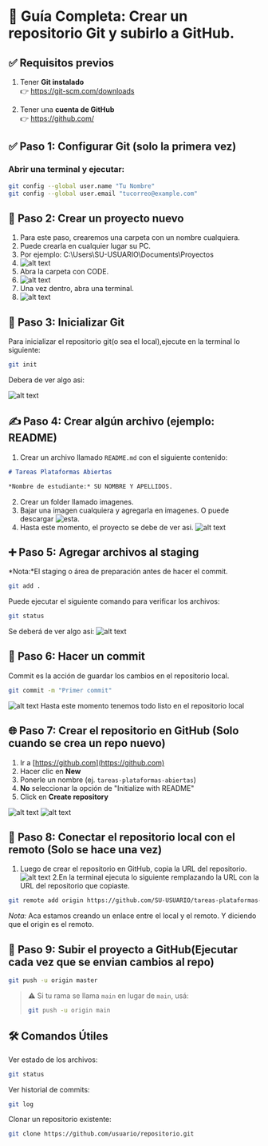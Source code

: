 # 🚀 Guía Completa: Crear un repositorio Git y subirlo a GitHub.

## ✅ Requisitos previos

1. Tener **Git instalado**  
   👉 https://git-scm.com/downloads

2. Tener una **cuenta de GitHub**  
   👉 https://github.com/


## ✅ Paso 1: Configurar Git (solo la primera vez)

### Abrir una terminal y ejecutar:
```bash
git config --global user.name "Tu Nombre"
git config --global user.email "tucorreo@example.com"
```

## 📁 Paso 2: Crear un proyecto nuevo

1. Para este paso, crearemos una carpeta con un nombre cualquiera.
2. Puede crearla en cualquier lugar su PC.
3. Por ejemplo: C:\Users\SU-USUARIO\Documents\Proyectos
4. ![alt text](image.png)
5. Abra la carpeta con CODE.
6. ![alt text](image-2.png)
7. Una vez dentro, abra una terminal.
8. ![alt text](image-3.png)

## 🧠 Paso 3: Inicializar Git

Para inicializar el repositorio git(o sea el local),ejecute en la terminal lo siguiente:

```bash
git init
```
Debera de ver algo asi:

![alt text](image-4.png)

## ✍️ Paso 4: Crear algún archivo (ejemplo: README)

1. Crear un archivo llamado `README.md` con el siguiente contenido:

```markdown
# Tareas Plataformas Abiertas

*Nombre de estudiante:* SU NOMBRE Y APELLIDOS.

```
2. Crear un folder llamado imagenes.
3. Bajar una imagen cualquiera y agregarla en imagenes. O puede descargar ![esta](https://upload.wikimedia.org/wikipedia/commons/3/3b/Windows_9X_BSOD.png). 
4. Hasta este momento, el proyecto se debe de ver asi.
![alt text](image-5.png)

## ➕ Paso 5: Agregar archivos al staging

*Nota:*El staging o área de preparación antes de hacer el commit.

```bash
git add .
```
Puede ejecutar el siguiente comando para verificar los archivos:

```bash
git status
```
Se deberá de ver algo asi:
![alt text](image-6.png)

## 💾 Paso 6: Hacer un commit

Commit es la acción de guardar los cambios en el repositorio local.

```bash
git commit -m "Primer commit"
```
![alt text](image-10.png)
Hasta este momento tenemos todo listo en el repositorio local

## 🌐 Paso 7: Crear el repositorio en GitHub (Solo cuando se crea un repo nuevo)

1. Ir a [https://github.com](https://github.com)
2. Hacer clic en **New**
3. Ponerle un nombre (ej. `tareas-plataformas-abiertas`)
4. **No** seleccionar la opción de "Initialize with README"
5. Click en **Create repository**

![alt text](image-7.png)
![alt text](image-8.png)

## 🔗 Paso 8: Conectar el repositorio local con el remoto (Solo se hace una vez)

1. Luego de crear el repositorio en GitHub, copia la URL del repositorio.
![alt text](image-9.png)
2.En la terminal ejecuta lo siguiente remplazando la URL con la URL del repositorio que copiaste.

```bash
git remote add origin https://github.com/SU-USUARIO/tareas-plataformas-abiertas.git
```
*Nota:* Aca estamos creando un enlace entre el local y el remoto. Y diciendo que el origin es el remoto.

## 🚀 Paso 9: Subir el proyecto a GitHub(Ejecutar cada vez que se envian cambios al repo)
```bash
git push -u origin master
```

> ⚠️ Si tu rama se llama `main` en lugar de `main`, usá:
> ```bash
> git push -u origin main
> ```

## 🛠️ Comandos Útiles

Ver estado de los archivos:
```bash
git status
```

Ver historial de commits:
```bash
git log
```

Clonar un repositorio existente:

```bash
git clone https://github.com/usuario/repositorio.git
```
